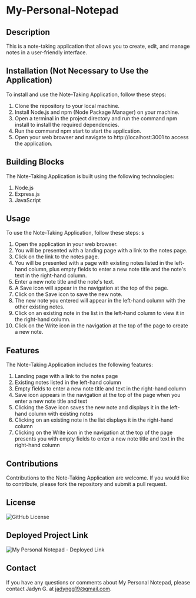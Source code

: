# My-Personal-Notepad

## Description
This is a note-taking application that allows you to create, edit, and manage notes in a user-friendly interface.

## Installation (Not Necessary to Use the Application)
To install and use the Note-Taking Application, follow these steps:

1. Clone the repository to your local machine.
2. Install Node.js and npm (Node Package Manager) on your machine.
3. Open a terminal in the project directory and run the command npm  install to install the required dependencies.
4. Run the command npm start to start the application.
5. Open your web browser and navigate to http://localhost:3001 to access the application.

## Building Blocks
The Note-Taking Application is built using the following technologies:

1. Node.js
2. Express.js
3. JavaScript

## Usage
To use the Note-Taking Application, follow these steps:
s
1. Open the application in your web browser.
2. You will be presented with a landing page with a link to the notes page.
3. Click on the link to the notes page.
4. You will be presented with a page with existing notes listed in the left-hand column, plus empty fields to enter a new note title and the note's text in the right-hand column.
5. Enter a new note title and the note's text.
6. A Save icon will appear in the navigation at the top of the page.
7. Click on the Save icon to save the new note.
8. The new note you entered will appear in the left-hand column with the other existing notes.
9. Click on an existing note in the list in the left-hand column to view it in the right-hand column.
10. Click on the Write icon in the navigation at the top of the page to create a new note.

## Features
The Note-Taking Application includes the following features:

1. Landing page with a link to the notes page
2. Existing notes listed in the left-hand column
3. Empty fields to enter a new note title and text in the right-hand column
4. Save icon appears in the navigation at the top of the page when you enter a new note title and text
5. Clicking the Save icon saves the new note and displays it in the left-hand column with existing notes
6. Clicking on an existing note in the list displays it in the right-hand column
7. Clicking on the Write icon in the navigation at the top of the page presents you with empty fields to enter a new note title and text in the right-hand column

## Contributions
Contributions to the Note-Taking Application are welcome. If you would like to contribute, please fork the repository and submit a pull request.

## License 

![GitHub License](https://img.shields.io/badge/license-MIT-blue.svg)

## Deployed Project Link

![My Personal Notepad - Deployed Link]()

## Contact

If you have any questions or comments about My Personal Notepad, please contact Jadyn G. at jadyngg19@gmail.com.